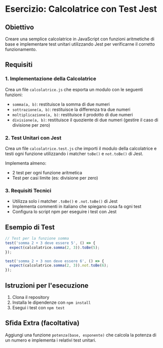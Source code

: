 # Esercizio: Calcolatrice con Test Jest

## Obiettivo

Creare una semplice calcolatrice in JavaScript con funzioni aritmetiche di base e implementare test unitari utilizzando Jest per verificarne il corretto funzionamento.

## Requisiti

### 1. Implementazione della Calcolatrice

Crea un file `calcolatrice.js` che esporta un modulo con le seguenti funzioni:

- `somma(a, b)`: restituisce la somma di due numeri
- `sottrazione(a, b)`: restituisce la differenza tra due numeri
- `moltiplicazione(a, b)`: restituisce il prodotto di due numeri
- `divisione(a, b)`: restituisce il quoziente di due numeri (gestire il caso di divisione per zero)

### 2. Test Unitari con Jest

Crea un file `calcolatrice.test.js` che importi il modulo della calcolatrice e testi ogni funzione utilizzando i matcher `toBe()` e `not.toBe()` di Jest.

Implementa almeno:
- 2 test per ogni funzione aritmetica
- Test per casi limite (es: divisione per zero)

### 3. Requisiti Tecnici

- Utilizza solo i matcher `.toBe()` e `.not.toBe()` di Jest
- Implementa commenti in italiano che spiegano cosa fa ogni test
- Configura lo script npm per eseguire i test con Jest

## Esempio di Test

```javascript
// Test per la funzione somma
test('somma 2 + 3 deve essere 5', () => {
  expect(calcolatrice.somma(2, 3)).toBe(5);
});

test('somma 2 + 3 non deve essere 6', () => {
  expect(calcolatrice.somma(2, 3)).not.toBe(6);
});
```

## Istruzioni per l'esecuzione

1. Clona il repository
2. Installa le dipendenze con `npm install`
3. Esegui i test con `npm test`

## Sfida Extra (facoltativa)

Aggiungi una funzione `potenza(base, esponente)` che calcola la potenza di un numero e implementa i relativi test unitari.
